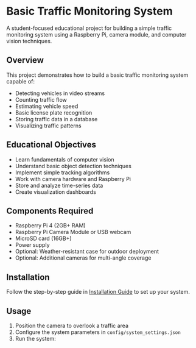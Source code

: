 # Basic Traffic Monitoring System

A student-focused educational project for building a simple traffic monitoring system using a Raspberry Pi, camera module, and computer vision techniques.

## Overview

This project demonstrates how to build a basic traffic monitoring system capable of:
- Detecting vehicles in video streams
- Counting traffic flow
- Estimating vehicle speed
- Basic license plate recognition
- Storing traffic data in a database
- Visualizing traffic patterns

## Educational Objectives

- Learn fundamentals of computer vision
- Understand basic object detection techniques
- Implement simple tracking algorithms
- Work with camera hardware and Raspberry Pi
- Store and analyze time-series data
- Create visualization dashboards

## Components Required

- Raspberry Pi 4 (2GB+ RAM)
- Raspberry Pi Camera Module or USB webcam
- MicroSD card (16GB+)
- Power supply
- Optional: Weather-resistant case for outdoor deployment
- Optional: Additional cameras for multi-angle coverage

## Installation

Follow the step-by-step guide in [Installation Guide](docs/installation_guide.md) to set up your system.

## Usage

1. Position the camera to overlook a traffic area
2. Configure the system parameters in `config/system_settings.json`
3. Run the system:
